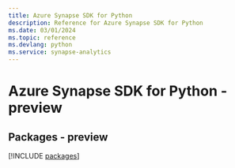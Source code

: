 ```yaml
---
title: Azure Synapse SDK for Python
description: Reference for Azure Synapse SDK for Python
ms.date: 03/01/2024
ms.topic: reference
ms.devlang: python
ms.service: synapse-analytics
---
```

# Azure Synapse SDK for Python - preview
## Packages - preview
[!INCLUDE [packages](synapse-index.md)]